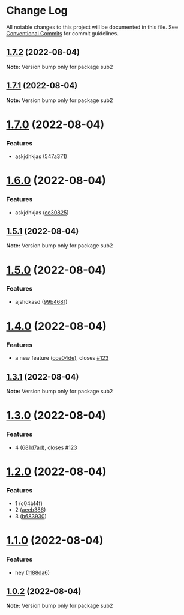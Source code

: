 # Change Log

All notable changes to this project will be documented in this file.
See [Conventional Commits](https://conventionalcommits.org) for commit guidelines.

## [1.7.2](https://github.com/kaijin1234/lerna-test/compare/sub2@1.7.1...sub2@1.7.2) (2022-08-04)

**Note:** Version bump only for package sub2





## [1.7.1](https://github.com/kaijin1234/lerna-test/compare/sub2@1.7.0...sub2@1.7.1) (2022-08-04)

**Note:** Version bump only for package sub2





# [1.7.0](https://github.com/kaijin1234/lerna-test/compare/sub2@1.6.0...sub2@1.7.0) (2022-08-04)


### Features

* askjdhkjas ([547a371](https://github.com/kaijin1234/lerna-test/commit/547a371e5d7501bfcbb338e66897950800d382ee))





# [1.6.0](https://github.com/kaijin1234/lerna-test/compare/sub2@1.5.1...sub2@1.6.0) (2022-08-04)


### Features

* askjdhkjas ([ce30825](https://github.com/kaijin1234/lerna-test/commit/ce30825fbba2ac84c15af2493d278d2ed5fec65c))





## [1.5.1](https://github.com/kaijin1234/lerna-test/compare/sub2@1.5.0...sub2@1.5.1) (2022-08-04)

**Note:** Version bump only for package sub2





# [1.5.0](https://github.com/kaijin1234/lerna-test/compare/sub2@1.4.0...sub2@1.5.0) (2022-08-04)


### Features

* ajshdkasd ([99b4681](https://github.com/kaijin1234/lerna-test/commit/99b468170d4827acb90ae1b6a08cb83c6b1b65ba))





# [1.4.0](https://github.com/kaijin1234/lerna-test/compare/sub2@1.3.1...sub2@1.4.0) (2022-08-04)


### Features

* a new feature ([cce04de](https://github.com/kaijin1234/lerna-test/commit/cce04de74013b1870291226f49a4b31d7307a431)), closes [#123](https://github.com/kaijin1234/lerna-test/issues/123)





## [1.3.1](https://github.com/kaijin1234/lerna-test/compare/sub2@1.3.0...sub2@1.3.1) (2022-08-04)

**Note:** Version bump only for package sub2





# [1.3.0](https://github.com/kaijin1234/lerna-test/compare/sub2@1.2.0...sub2@1.3.0) (2022-08-04)


### Features

* 4 ([681d7ad](https://github.com/kaijin1234/lerna-test/commit/681d7ad837cd460c0caec0b7977a7cfd2b98f87c)), closes [#123](https://github.com/kaijin1234/lerna-test/issues/123)





# [1.2.0](https://github.com/kaijin1234/lerna-test/compare/sub2@1.1.0...sub2@1.2.0) (2022-08-04)


### Features

* 1 ([c04bf4f](https://github.com/kaijin1234/lerna-test/commit/c04bf4f0b9fdf137b0b07a680b1dff15534b0de9))
* 2 ([aeeb386](https://github.com/kaijin1234/lerna-test/commit/aeeb386ce403ee05cf0b4fdac02929ff3c43df90))
* 3 ([b683930](https://github.com/kaijin1234/lerna-test/commit/b683930604899878eb921e9e0502349c7d51ffd2))





# [1.1.0](https://github.com/kaijin1234/lerna-test/compare/sub2@1.0.2...sub2@1.1.0) (2022-08-04)


### Features

* hey ([1188da6](https://github.com/kaijin1234/lerna-test/commit/1188da60083b63c0ea84605af5cbcbcedd03b8af))





## [1.0.2](https://github.com/kaijin1234/lerna-test/compare/sub2@1.0.1...sub2@1.0.2) (2022-08-04)

**Note:** Version bump only for package sub2
